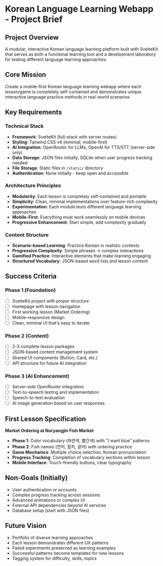 # Korean Language Learning Webapp - Project Brief

## Project Overview

A modular, interactive Korean language learning platform built with SvelteKit that serves as both a functional learning tool and a development laboratory for testing different language learning approaches.

## Core Mission

Create a mobile-first Korean language learning webapp where each lesson/game is completely self-contained and demonstrates unique interactive language practice methods in real-world scenarios.

## Key Requirements

### Technical Stack
- **Framework**: SvelteKit (full-stack with server routes)
- **Styling**: Tailwind CSS v4 (minimal, mobile-first)
- **AI Integration**: OpenRouter for LLMs, OpenAI for TTS/STT (server-side only)
- **Data Storage**: JSON files initially, SQLite when user progress tracking needed
- **File Storage**: Static files in `/static/` directory
- **Authentication**: None initially - keep open and accessible

### Architecture Principles
- **Modularity**: Each lesson is completely self-contained and portable
- **Simplicity**: Clean, minimal implementations over feature-rich complexity
- **Experimentation**: Each module tests different language learning approaches
- **Mobile-First**: Everything must work seamlessly on mobile devices
- **Progressive Enhancement**: Start simple, add complexity gradually

### Content Structure
- **Scenario-based Learning**: Practice Korean in realistic contexts
- **Progressive Complexity**: Simple phrases → complex interactions
- **Gamified Practice**: Interactive elements that make learning engaging
- **Structured Vocabulary**: JSON-based word lists and lesson content

## Success Criteria

### Phase 1 (Foundation)
- [ ] SvelteKit project with proper structure
- [ ] Homepage with lesson navigation
- [ ] First working lesson (Market Ordering)
- [ ] Mobile-responsive design
- [ ] Clean, minimal UI that's easy to iterate

### Phase 2 (Content)
- [ ] 2-3 complete lesson packages
- [ ] JSON-based content management system
- [ ] Shared UI components (Button, Card, etc.)
- [ ] API structure for future AI integration

### Phase 3 (AI Enhancement)
- [ ] Server-side OpenRouter integration
- [ ] Text-to-speech testing and implementation
- [ ] Speech-to-text evaluation
- [ ] AI image generation based on user responses

## First Lesson Specification

**Market Ordering at Noryangjin Fish Market**
- **Phase 1**: Color vocabulary (파란색, 빨간색) with "I want blue" patterns
- **Phase 2**: Fish names (연어, 참치, 광어) with ordering practice
- **Game Mechanics**: Multiple choice selection, Korean pronunciation
- **Progress Tracking**: Completion of vocabulary sections within lesson
- **Mobile Interface**: Touch-friendly buttons, clear typography

## Non-Goals (Initially)
- User authentication or accounts
- Complex progress tracking across sessions
- Advanced animations or complex UI
- External API dependencies beyond AI services
- Database setup (start with JSON files)

## Future Vision
- Portfolio of diverse learning approaches
- Each lesson demonstrates different UX patterns
- Failed experiments preserved as learning examples
- Successful patterns become templates for new lessons
- Tagging system for difficulty, skills, topics
